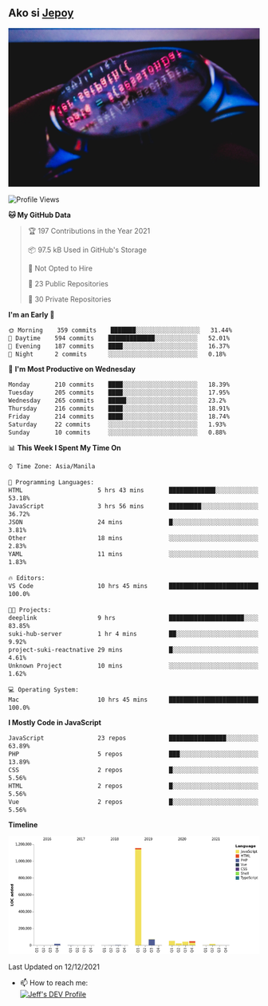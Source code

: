 ## Ako si [Jepoy](https://github.com/je-poy)
![je-poy-cover-img](imgs/cover.jpeg)

<!--START_SECTION:waka-->
![Profile Views](http://img.shields.io/badge/Profile%20Views-0-blue)

**🐱 My GitHub Data** 

> 🏆 197 Contributions in the Year 2021
 > 
> 📦 97.5 kB Used in GitHub's Storage 
 > 
> 🚫 Not Opted to Hire
 > 
> 📜 23 Public Repositories 
 > 
> 🔑 30 Private Repositories  
 > 
**I'm an Early 🐤** 

```text
🌞 Morning    359 commits    ███████░░░░░░░░░░░░░░░░░░   31.44% 
🌆 Daytime    594 commits    █████████████░░░░░░░░░░░░   52.01% 
🌃 Evening    187 commits    ████░░░░░░░░░░░░░░░░░░░░░   16.37% 
🌙 Night      2 commits      ░░░░░░░░░░░░░░░░░░░░░░░░░   0.18%

```
📅 **I'm Most Productive on Wednesday** 

```text
Monday       210 commits    ████░░░░░░░░░░░░░░░░░░░░░   18.39% 
Tuesday      205 commits    ████░░░░░░░░░░░░░░░░░░░░░   17.95% 
Wednesday    265 commits    █████░░░░░░░░░░░░░░░░░░░░   23.2% 
Thursday     216 commits    ████░░░░░░░░░░░░░░░░░░░░░   18.91% 
Friday       214 commits    ████░░░░░░░░░░░░░░░░░░░░░   18.74% 
Saturday     22 commits     ░░░░░░░░░░░░░░░░░░░░░░░░░   1.93% 
Sunday       10 commits     ░░░░░░░░░░░░░░░░░░░░░░░░░   0.88%

```


📊 **This Week I Spent My Time On** 

```text
⌚︎ Time Zone: Asia/Manila

💬 Programming Languages: 
HTML                     5 hrs 43 mins       █████████████░░░░░░░░░░░░   53.18% 
JavaScript               3 hrs 56 mins       █████████░░░░░░░░░░░░░░░░   36.72% 
JSON                     24 mins             █░░░░░░░░░░░░░░░░░░░░░░░░   3.81% 
Other                    18 mins             ░░░░░░░░░░░░░░░░░░░░░░░░░   2.83% 
YAML                     11 mins             ░░░░░░░░░░░░░░░░░░░░░░░░░   1.83%

🔥 Editors: 
VS Code                  10 hrs 45 mins      █████████████████████████   100.0%

🐱‍💻 Projects: 
deeplink                 9 hrs               █████████████████████░░░░   83.85% 
suki-hub-server          1 hr 4 mins         ██░░░░░░░░░░░░░░░░░░░░░░░   9.92% 
project-suki-reactnative 29 mins             █░░░░░░░░░░░░░░░░░░░░░░░░   4.61% 
Unknown Project          10 mins             ░░░░░░░░░░░░░░░░░░░░░░░░░   1.62%

💻 Operating System: 
Mac                      10 hrs 45 mins      █████████████████████████   100.0%

```

**I Mostly Code in JavaScript** 

```text
JavaScript               23 repos            ████████████████░░░░░░░░░   63.89% 
PHP                      5 repos             ███░░░░░░░░░░░░░░░░░░░░░░   13.89% 
CSS                      2 repos             █░░░░░░░░░░░░░░░░░░░░░░░░   5.56% 
HTML                     2 repos             █░░░░░░░░░░░░░░░░░░░░░░░░   5.56% 
Vue                      2 repos             █░░░░░░░░░░░░░░░░░░░░░░░░   5.56%

```


**Timeline**

![Chart not found](https://raw.githubusercontent.com/je-poy/je-poy/main/charts/bar_graph.png) 


 Last Updated on 12/12/2021
<!--END_SECTION:waka-->

- 📫 How to reach me: <br />
[<img src="https://d2fltix0v2e0sb.cloudfront.net/dev-badge.svg" width="50" alt="Jeff's DEV Profile" />](https://dev.to/jepoy)
<!--
**je-poy/je-poy** is a ✨ _special_ ✨ repository because its `README.md` (this file) appears on your GitHub profile.

Here are some ideas to get you started:

- 🔭 I’m currently working on ...
- 🌱 I’m currently learning ...
- 👯 I’m looking to collaborate on ...
- 🤔 I’m looking for help with ...
- 💬 Ask me about ...

- 😄 Pronouns: ...
- ⚡ Fun fact: ...
-->
